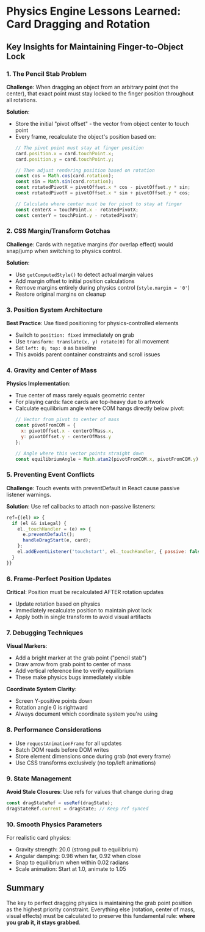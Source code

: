 # Physics Engine Lessons Learned: Card Dragging and Rotation

## Key Insights for Maintaining Finger-to-Object Lock

### 1. The Pencil Stab Problem
**Challenge**: When dragging an object from an arbitrary point (not the center), that exact point must stay locked to the finger position throughout all rotations.

**Solution**: 
- Store the initial "pivot offset" - the vector from object center to touch point
- Every frame, recalculate the object's position based on:
  ```javascript
  // The pivot point must stay at finger position
  card.position.x = card.touchPoint.x;
  card.position.y = card.touchPoint.y;
  
  // Then adjust rendering position based on rotation
  const cos = Math.cos(card.rotation);
  const sin = Math.sin(card.rotation);
  const rotatedPivotX = pivotOffset.x * cos - pivotOffset.y * sin;
  const rotatedPivotY = pivotOffset.x * sin + pivotOffset.y * cos;
  
  // Calculate where center must be for pivot to stay at finger
  const centerX = touchPoint.x - rotatedPivotX;
  const centerY = touchPoint.y - rotatedPivotY;
  ```

### 2. CSS Margin/Transform Gotchas
**Challenge**: Cards with negative margins (for overlap effect) would snap/jump when switching to physics control.

**Solution**:
- Use `getComputedStyle()` to detect actual margin values
- Add margin offset to initial position calculations
- Remove margins entirely during physics control (`style.margin = '0'`)
- Restore original margins on cleanup

### 3. Position System Architecture
**Best Practice**: Use fixed positioning for physics-controlled elements
- Switch to `position: fixed` immediately on grab
- Use `transform: translate(x, y) rotate(θ)` for all movement
- Set `left: 0; top: 0` as baseline
- This avoids parent container constraints and scroll issues

### 4. Gravity and Center of Mass
**Physics Implementation**:
- True center of mass rarely equals geometric center
- For playing cards: face cards are top-heavy due to artwork
- Calculate equilibrium angle where COM hangs directly below pivot:
  ```javascript
  // Vector from pivot to center of mass
  const pivotFromCOM = {
    x: pivotOffset.x - centerOfMass.x,
    y: pivotOffset.y - centerOfMass.y
  };
  
  // Angle where this vector points straight down
  const equilibriumAngle = Math.atan2(pivotFromCOM.x, pivotFromCOM.y) + Math.PI;
  ```

### 5. Preventing Event Conflicts
**Challenge**: Touch events with preventDefault in React cause passive listener warnings.

**Solution**: Use ref callbacks to attach non-passive listeners:
```javascript
ref={(el) => {
  if (el && isLegal) {
    el._touchHandler = (e) => {
      e.preventDefault();
      handleDragStart(e, card);
    };
    el.addEventListener('touchstart', el._touchHandler, { passive: false });
  }
}}
```

### 6. Frame-Perfect Position Updates
**Critical**: Position must be recalculated AFTER rotation updates
- Update rotation based on physics
- Immediately recalculate position to maintain pivot lock
- Apply both in single transform to avoid visual artifacts

### 7. Debugging Techniques
**Visual Markers**:
- Add a bright marker at the grab point ("pencil stab")
- Draw arrow from grab point to center of mass
- Add vertical reference line to verify equilibrium
- These make physics bugs immediately visible

**Coordinate System Clarity**:
- Screen Y-positive points down
- Rotation angle 0 is rightward
- Always document which coordinate system you're using

### 8. Performance Considerations
- Use `requestAnimationFrame` for all updates
- Batch DOM reads before DOM writes
- Store element dimensions once during grab (not every frame)
- Use CSS transforms exclusively (no top/left animations)

### 9. State Management
**Avoid Stale Closures**: Use refs for values that change during drag
```javascript
const dragStateRef = useRef(dragState);
dragStateRef.current = dragState; // Keep ref synced
```

### 10. Smooth Physics Parameters
For realistic card physics:
- Gravity strength: 20.0 (strong pull to equilibrium)
- Angular damping: 0.98 when far, 0.92 when close
- Snap to equilibrium when within 0.02 radians
- Scale animation: Start at 1.0, animate to 1.05

## Summary
The key to perfect dragging physics is maintaining the grab point position as the highest priority constraint. Everything else (rotation, center of mass, visual effects) must be calculated to preserve this fundamental rule: **where you grab it, it stays grabbed**.